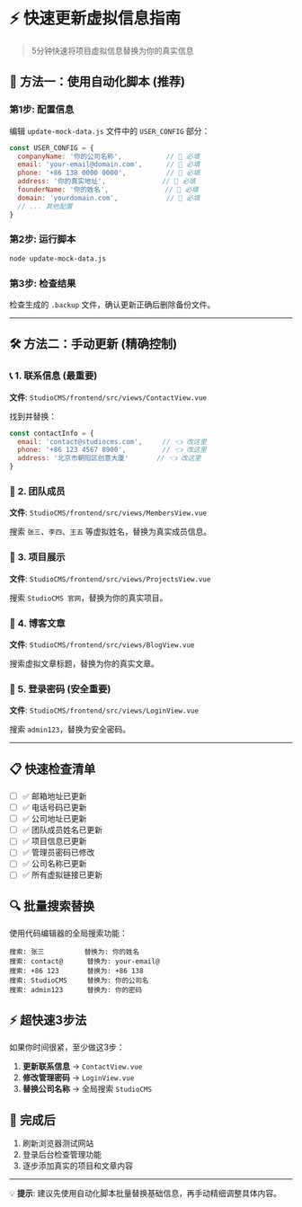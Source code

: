 # ⚡ 快速更新虚拟信息指南

> 5分钟快速将项目虚拟信息替换为你的真实信息

## 🎯 **方法一：使用自动化脚本 (推荐)**

### 第1步: 配置信息
编辑 `update-mock-data.js` 文件中的 `USER_CONFIG` 部分：

```javascript
const USER_CONFIG = {
  companyName: '你的公司名称',           // 🔴 必填
  email: 'your-email@domain.com',      // 🔴 必填
  phone: '+86 138 0000 0000',          // 🔴 必填
  address: '你的真实地址',              // 🔴 必填
  founderName: '你的姓名',              // 🔴 必填
  domain: 'yourdomain.com',            // 🔴 必填
  // ... 其他配置
}
```

### 第2步: 运行脚本
```bash
node update-mock-data.js
```

### 第3步: 检查结果
检查生成的 `.backup` 文件，确认更新正确后删除备份文件。

---

## 🛠 **方法二：手动更新 (精确控制)**

### 📞 **1. 联系信息** (最重要)
**文件**: `StudioCMS/frontend/src/views/ContactView.vue`

找到并替换：
```javascript
const contactInfo = {
  email: 'contact@studiocms.com',     // 👈 改这里
  phone: '+86 123 4567 8900',         // 👈 改这里  
  address: '北京市朝阳区创意大厦'       // 👈 改这里
}
```

### 👥 **2. 团队成员** 
**文件**: `StudioCMS/frontend/src/views/MembersView.vue`

搜索 `张三`、`李四`、`王五` 等虚拟姓名，替换为真实成员信息。

### 🚀 **3. 项目展示**
**文件**: `StudioCMS/frontend/src/views/ProjectsView.vue`

搜索 `StudioCMS 官网`，替换为你的真实项目。

### 📝 **4. 博客文章**
**文件**: `StudioCMS/frontend/src/views/BlogView.vue`

搜索虚拟文章标题，替换为你的真实文章。

### 🔐 **5. 登录密码** (安全重要)
**文件**: `StudioCMS/frontend/src/views/LoginView.vue`

搜索 `admin123`，替换为安全密码。

---

## 📋 **快速检查清单**

- [ ] ✅ 邮箱地址已更新
- [ ] ✅ 电话号码已更新  
- [ ] ✅ 公司地址已更新
- [ ] ✅ 团队成员姓名已更新
- [ ] ✅ 项目信息已更新
- [ ] ✅ 管理员密码已修改
- [ ] ✅ 公司名称已更新
- [ ] ✅ 所有虚拟链接已更新

## 🔍 **批量搜索替换**

使用代码编辑器的全局搜索功能：

```
搜索: 张三          替换为: 你的姓名
搜索: contact@      替换为: your-email@
搜索: +86 123       替换为: +86 138
搜索: StudioCMS     替换为: 你的公司名
搜索: admin123      替换为: 你的密码
```

## ⚡ **超快速3步法**

如果你时间很紧，至少做这3步：

1. **更新联系信息** → `ContactView.vue`
2. **修改管理密码** → `LoginView.vue` 
3. **替换公司名称** → 全局搜索 `StudioCMS`

## 🎉 **完成后**

1. 刷新浏览器测试网站
2. 登录后台检查管理功能
3. 逐步添加真实的项目和文章内容

---

💡 **提示**: 建议先使用自动化脚本批量替换基础信息，再手动精细调整具体内容。 